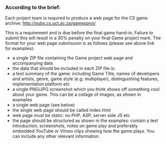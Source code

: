 ### According to the brief:
Each project team is required to produce a web page for the CS game archive:
http://pubs.cs.uct.ac.za/gamesproj/

This is a requirement and is due before the final game hand-in. Failure to submit this will result in a 30% penalty on your final Game project mark. The format for your web page submission is as follows (please see above link for examples):

* a single ZIP file containing the Game project web page and accompanying data
* the data that should be included in each ZIP file is:
* a text summary of the game: including Game Title, names of developers and artists, genre, game style (e.g. multiplayer), distinguishing features, implementation platform etc
* a single PNG/JPG screenshot which you think shows off something cool about your game. This can be a collage of images, as shown in examples
* a single web page (see below)
* the single web page should be called index.html
* web page must be static: no PHP, ASP, server side JS etc
* the page should be structured as shown in the examples: contain a text introduction, screenshots, notes on game play and preferably embedded YouTube or Vimeo clips showing how the game plays. You can include any other relevant information.